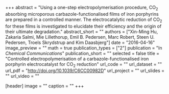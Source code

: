 +++
abstract = "Using a one-step electropolymerisation procedure, CO$_2$ absorbing microporous carbazole-functionalised films of iron porphyrins are prepared in a controlled manner. The electrocatalytic reduction of CO$_2$ for these films is investigated to elucidate their efficiency and the origin of their ultimate degradation."
abstract_short = ""
authors = ["Xin-Ming Hu, Zakaria Salmi, Mie Lillethorup, Emil B. Pedersen, Marc Robert, Steen U. Pedersen, Troels Skrydstrup and Kim Daasbjerg"]
date = "2016-04-16"
image_preview = ""
math = true
publication_types = ["2"]
publication = "In *Chemical Communications*"
publication_short = ""
selected = false
title = "Controlled electropolymerisation of a carbazole-functionalised iron porphyrin electrocatalyst for CO$_2$ reduction"
url_code = ""
url_dataset = ""
url_pdf = "http://doi.org/10.1039/C6CC00982D"
url_project = ""
url_slides = ""
url_video = ""

[header]
image = ""
caption = ""
+++
